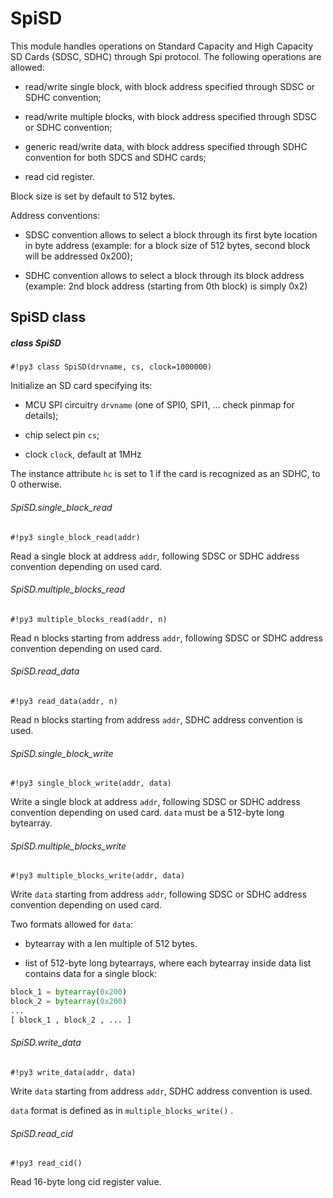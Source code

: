 # SpiSD

This module handles operations on Standard Capacity and High Capacity SD Cards (SDSC, SDHC) through Spi protocol.
The following operations are allowed:


* read/write single block, with block address specified through SDSC or SDHC convention;


* read/write multiple blocks, with block address specified through SDSC or SDHC convention;


* generic read/write data, with block address specified through SDHC convention for both SDCS and SDHC cards;


* read cid register.

Block size is set by default to 512 bytes.

Address conventions:


* SDSC convention allows to select a block through its first byte location in byte address (example: for a block size of 512 bytes, second block will be addressed 0x200);


* SDHC convention allows to select a block through its block address (example: 2nd block address (starting from 0th block) is simply 0x2)

## SpiSD class

##### class SpiSD

```#!py3 class SpiSD(drvname, cs, clock=1000000)```

Initialize an SD card specifying its:


* MCU SPI circuitry ```drvname``` (one of SPI0, SPI1, … check pinmap for details);


* chip select pin ```cs```;


* clock ```clock```, default at 1MHz

The instance attribute ```hc``` is set to 1 if the card is recognized as an SDHC, to 0 otherwise.

###### SpiSD.single_block_read

```#!py3 single_block_read(addr)```

Read a single block at address ```addr```, following SDSC or SDHC address convention depending on used card.

###### SpiSD.multiple_blocks_read

```#!py3 multiple_blocks_read(addr, n)```

Read n blocks starting from address ```addr```, following SDSC or SDHC address convention depending on used card.

###### SpiSD.read_data

```#!py3 read_data(addr, n)```

Read n blocks starting from address ```addr```, SDHC address convention is used.

###### SpiSD.single_block_write

```#!py3 single_block_write(addr, data)```

Write a single block at address ```addr```, following SDSC or SDHC address convention depending on used card.
```data``` must be a 512-byte long bytearray.

###### SpiSD.multiple_blocks_write

```#!py3 multiple_blocks_write(addr, data)```

Write ```data``` starting from address ```addr```, following SDSC or SDHC address convention depending on used card.

Two formats allowed for ```data```:


* bytearray with a len multiple of 512 bytes.


* list of 512-byte long bytearrays, where each bytearray inside data list contains data for a single block:

```py
block_1 = bytearray(0x200)
block_2 = bytearray(0x200)
...
[ block_1 , block_2 , ... ]
```

###### SpiSD.write_data

```#!py3 write_data(addr, data)```

Write ```data``` starting from address ```addr```, SDHC address convention is used.

```data``` format is defined as in `multiple_blocks_write()` .

###### SpiSD.read_cid

```#!py3 read_cid()```

Read 16-byte long cid register value.
<!--stackedit_data:
eyJoaXN0b3J5IjpbLTE5NjcyMDg1NzNdfQ==
-->